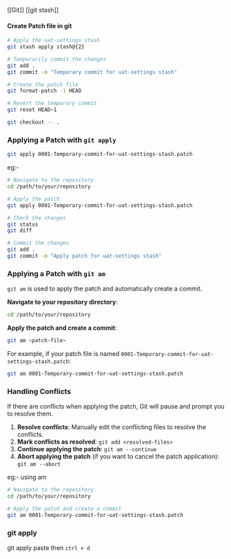 
[[Git]]
[[git stash]]


#### Create Patch file in git
```bash
# Apply the uat-settings stash
git stash apply stash@{2}

# Temporarily commit the changes
git add .
git commit -m "Temporary commit for uat-settings stash"

# Create the patch file
git format-patch -1 HEAD

# Revert the temporary commit
git reset HEAD~1

```

```bash
git checkout -- .
```


### Applying a Patch with `git apply`
```bash
git apply 0001-Temporary-commit-for-uat-settings-stash.patch
```
eg:-
```bash
# Navigate to the repository
cd /path/to/your/repository

# Apply the patch
git apply 0001-Temporary-commit-for-uat-settings-stash.patch

# Check the changes
git status
git diff

# Commit the changes
git add .
git commit -m "Apply patch for uat-settings stash"

```

### Applying a Patch with `git am`

`git am` is used to apply the patch and automatically create a commit.

**Navigate to your repository directory**:
```bash
cd /path/to/your/repository
```

**Apply the patch and create a commit**:
```bash
git am <patch-file>
```

For example, if your patch file is named `0001-Temporary-commit-for-uat-settings-stash.patch`:
```bash
git am 0001-Temporary-commit-for-uat-settings-stash.patch
```


### Handling Conflicts

If there are conflicts when applying the patch, Git will pause and prompt you to resolve them.

1. **Resolve conflicts**: Manually edit the conflicting files to resolve the conflicts.    
2. **Mark conflicts as resolved**:
	```git add <resolved-files>```
3. **Continue applying the patch**:
	```git am --continue```
4. **Abort applying the patch** (if you want to cancel the patch application): 
	```git am --abort```

eg:- using am
```bash
# Navigate to the repository
cd /path/to/your/repository

# Apply the patch and create a commit
git am 0001-Temporary-commit-for-uat-settings-stash.patch
```


### git apply 
git apply 
paste 
then `ctrl + d`